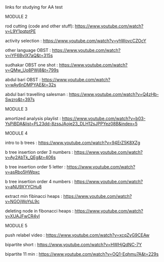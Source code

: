 links for studying for AA test


MODULE 2

rod cutting (code and other stuff): https://www.youtube.com/watch?v=L9Y1pqtptPE

activity selection : https://www.youtube.com/watch?v=yhWovcCZOcY

other language OBST : https://www.youtube.com/watch?v=iYF6BvIX7aQ&t=315s

sudhakar OBST one shot : https://www.youtube.com/watch?v=QMw_Uo8PWj8&t=799s

abdul bari OBST : https://www.youtube.com/watch?v=wAy6nDMPYAE&t=32s

abdul bari travelling salesman : https://www.youtube.com/watch?v=Q4zHb-Swzro&t=397s

MODULE 3

amortized analysis playlist : https://www.youtube.com/watch?v=b03-YsPiBDA&list=PL23dd-8zssJAoje23_DLH12sJPPYez08B&index=5

MODULE 4

intro to b trees : https://www.youtube.com/watch?v=94ErZ5K8XZg

b tree insertion order 3 numbers : https://www.youtube.com/watch?v=Ay2AbTk_QEg&t=406s

b tree insertion order 5 letter : https://www.youtube.com/watch?v=asRbo5HWpxc

b tree insertion order 4 numbers : https://www.youtube.com/watch?v=aNU9XYYCHu8

extract min fibinacci heaps : https://www.youtube.com/watch?v=NGOjWoYsL9c

deleting node in fibonacci heaps : https://www.youtube.com/watch?v=XUAJFwCR4yI

MODULE 5

push relabel video : https://www.youtube.com/watch?v=xcqZyG9CEAw

bipartite short : https://www.youtube.com/watch?v=HWHjQdNC-7Y

bipartite 11 min : https://www.youtube.com/watch?v=OQ1-Eqhmu7A&t=229s